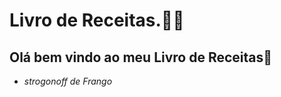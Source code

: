 # Livro de Receitas.:man_cook:

## Olá bem vindo ao meu Livro de Receitas:book:

- _strogonoff de Frango_ 